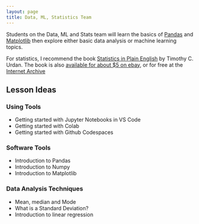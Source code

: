```yaml
---
layout: page
title: Data, ML, Statistics Team
---
```


Students on the Data, ML and Stats team will learn the basics of
[Pandas](https://pandas.pydata.org/) and [Matplotlib](https://matplotlib.org/)
then explore either basic data analysis or machine learning topics. 

For statistics, I recommend the book [Statistics in Plain English](https://a.co/d/9vLbOJf) 
by Timothy C. Urdan. The book is also 
[available for about $5 on ebay](https://www.ebay.com/sch/i.html?_nkw=Statistics+in+Plain+English&_sacat=0&_from=R40&_sop=15), 
or for free at the [Internet Archive](https://scispace.com/pdf/statistics-in-plain-english-33wu7x4b93.pdf)


## Lesson Ideas

### Using Tools

* Getting started with Jupyter Notebooks in VS Code
* Getting started with Colab
* Getting started with Github Codespaces

### Software Tools

* Introduction to Pandas
* Introduction to Numpy
* Introduction to Matplotlib

### Data Analysis Techniques

* Mean, median and Mode
* What is a Standard Deviation?
* Introduction to linear regression

